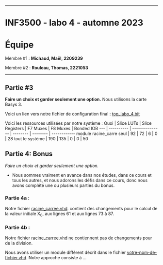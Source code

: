 
------------------------------------------------------------------------

# INF3500 - labo 4 - automne 2023
# Équipe

Membre #1 : **Michaud, Maël, 2209239**

Membre #2 : **Rouleau, Thomas, 2221053**

------------------------------------------------------------------------

## Partie #3

**Faire un choix et garder seulement une option.**
Nous utilisons la carte Basys 3.

Voici un lien vers notre fichier de configuration final : [top_labo_4.bit](synthese-implementation/top_labo_4.bit)

Voici les ressources utilisées par notre système :
Quoi | Slice LUTs | Slice Registers | F7 Muxes | F8 Muxes | Bonded IOB
--- | ---------- | --------------- | -------- | -------- | ------------
module racine_carre seul | 92    | 72         | 6  | 0  | 28
tout le système | 190    | 135         | 0  | 0  | 50

## Partie 4: Bonus

*Faire un choix et garder seulement une option.*
- Nous sommes vraiment en avance dans nos études, dans ce cours et tous les autres, et nous adorons les défis dans ce cours, donc nous avons complété une ou plusieurs parties du bonus.

### Partie 4a :

Notre fichier [racine_carree.vhd](sources/racine_carree.vhd). contient des changements pour le calcul de la valeur initiale X<sub>0</sub>, aux lignes 61 et aux lignes 73 à 87.

### Partie 4b :

Notre fichier [racine_carree.vhd](sources/racine_carree.vhd) ne contiennent pas de changements pour de la division.

Nous avons utiliser un module différent décrit dans le fichier [votre-nom-de-fichier.vhd](sources/votre-nom-de-fichier.vhd). Notre approche consiste à ...
